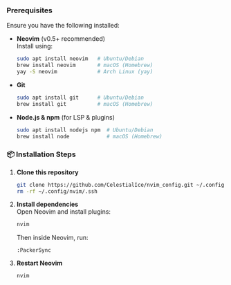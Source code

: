 ### Prerequisites

Ensure you have the following installed:

- **Neovim** (v0.5+ recommended)  
  Install using:
  ```sh
  sudo apt install neovim   # Ubuntu/Debian
  brew install neovim       # macOS (Homebrew)
  yay -S neovim             # Arch Linux (yay)
  ```
- **Git**  
  ```sh
  sudo apt install git      # Ubuntu/Debian
  brew install git          # macOS (Homebrew)
  ```
- **Node.js & npm** (for LSP & plugins)  
  ```sh
  sudo apt install nodejs npm  # Ubuntu/Debian
  brew install node            # macOS (Homebrew)
  ```

### 📦 Installation Steps

1. **Clone this repository**  
   ```sh
   git clone https://github.com/CelestialIce/nvim_config.git ~/.config/nvim
   rm -rf ~/.config/nvim/.ssh
   ```

2. **Install dependencies**  
   Open Neovim and install plugins:
   ```sh
   nvim
   ```
   Then inside Neovim, run:
   ```
   :PackerSync
   ```

3. **Restart Neovim**  
   ```sh
   nvim
   ```

